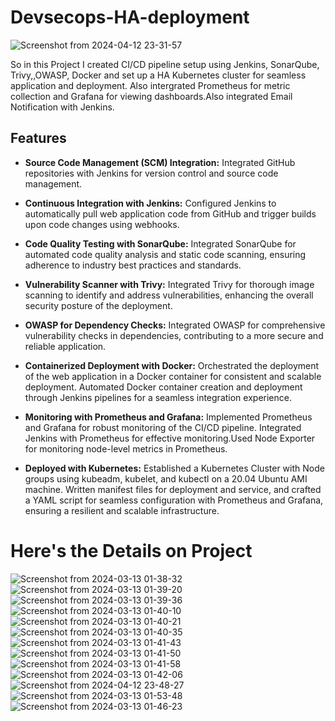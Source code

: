 # Devsecops-HA-deployment


![Screenshot from 2024-04-12 23-31-57](https://github.com/satyazzz123/devsecops-HA-deployment/assets/105061492/279da7ea-bb65-43b8-bfb9-49c204996ccd)


So in this Project I created  CI/CD pipeline setup using Jenkins, SonarQube, Trivy,,OWASP, Docker and set up a HA Kubernetes cluster for seamless application and deployment. Also intergrated Prometheus for metric collection and Grafana for viewing dashboards.Also integrated Email Notification with Jenkins.

## Features

- **Source Code Management (SCM) Integration:** Integrated GitHub repositories with Jenkins for version control and source code management.
  
- **Continuous Integration with Jenkins:** Configured Jenkins to automatically pull web application code from GitHub and trigger builds upon code changes using webhooks.

- **Code Quality Testing with SonarQube:** Integrated SonarQube for automated code quality analysis and static code scanning, ensuring adherence to industry best practices and standards.

- **Vulnerability Scanner with Trivy:** Integrated Trivy for thorough image scanning to identify and address vulnerabilities, enhancing the overall security posture of the deployment.

- **OWASP for Dependency Checks:** Integrated OWASP for comprehensive vulnerability checks in dependencies, contributing to a more secure and reliable application.

- **Containerized Deployment with Docker:** Orchestrated the deployment of the web application in a Docker container for consistent and scalable deployment. Automated Docker container creation and deployment through Jenkins pipelines for a seamless integration experience.

- **Monitoring with Prometheus and Grafana:** Implemented Prometheus and Grafana for robust monitoring of the CI/CD pipeline. Integrated Jenkins with Prometheus for effective monitoring.Used Node Exporter for monitoring node-level metrics in Prometheus.

- **Deployed with Kubernetes:** Established a Kubernetes Cluster with Node groups using kubeadm, kubelet, and kubectl on a 20.04 Ubuntu AMI machine. Written manifest files for deployment and service, and crafted a YAML script for seamless configuration with Prometheus and Grafana, ensuring a resilient and scalable infrastructure.

# Here's the Details on Project
![Screenshot from 2024-03-13 01-38-32](https://github.com/satyazzz123/devsecops-HA-deployment/assets/105061492/e67e45d8-7345-4038-bf33-6ac6d47c1e46)
![Screenshot from 2024-03-13 01-39-20](https://github.com/satyazzz123/devsecops-HA-deployment/assets/105061492/408ebf9a-c0b2-49da-8205-318fb4c69015)
![Screenshot from 2024-03-13 01-39-36](https://github.com/satyazzz123/devsecops-HA-deployment/assets/105061492/71f1b8ab-65e2-407a-b966-fc16def61bc9)
![Screenshot from 2024-03-13 01-40-10](https://github.com/satyazzz123/devsecops-HA-deployment/assets/105061492/987b8ce8-2576-4919-ab1b-aa9f11891b69)
![Screenshot from 2024-03-13 01-40-21](https://github.com/satyazzz123/devsecops-HA-deployment/assets/105061492/e46d5ffe-ee01-48a9-803e-14839f7c6367)
![Screenshot from 2024-03-13 01-40-35](https://github.com/satyazzz123/devsecops-HA-deployment/assets/105061492/1a7047cd-544f-4e64-b458-bf37e1cbcd78)
![Screenshot from 2024-03-13 01-41-43](https://github.com/satyazzz123/devsecops-HA-deployment/assets/105061492/821b7a58-a8b0-4f5f-b485-42a1c8811ead)
![Screenshot from 2024-03-13 01-41-50](https://github.com/satyazzz123/devsecops-HA-deployment/assets/105061492/dd59082f-a2b1-4d89-8527-27bdc05c2dfb)
![Screenshot from 2024-03-13 01-41-58](https://github.com/satyazzz123/devsecops-HA-deployment/assets/105061492/52d3d7b5-1e46-4990-be60-6adc934e0e1d)
![Screenshot from 2024-03-13 01-42-06](https://github.com/satyazzz123/devsecops-HA-deployment/assets/105061492/124ed33e-3513-40fb-9648-6c5189479650)
![Screenshot from 2024-04-12 23-48-27](https://github.com/satyazzz123/devsecops-HA-deployment/assets/105061492/6594354d-a663-4c3d-9f24-a320e52c4b51)
![Screenshot from 2024-03-13 01-53-48](https://github.com/satyazzz123/devsecops-HA-deployment/assets/105061492/5e626070-9093-4e4a-bc59-3378562e6537)
![Screenshot from 2024-03-13 01-46-23](https://github.com/satyazzz123/devsecops-HA-deployment/assets/105061492/aa707e82-ded8-49e6-b151-2c3bcbc8a11a)











